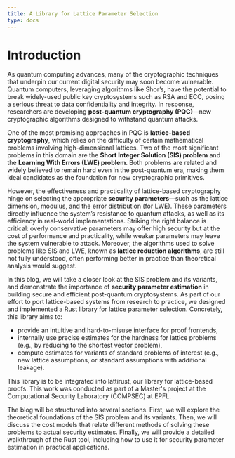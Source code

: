 ```yaml
---
title: A Library for Lattice Parameter Selection
type: docs
---
```

# Introduction


As quantum computing advances, many of the cryptographic techniques that underpin our current digital security may soon become vulnerable. Quantum computers, leveraging algorithms like Shor’s, have the potential to break widely-used public key cryptosystems such as RSA and ECC, posing a serious threat to data confidentiality and integrity. In response, researchers are developing **post-quantum cryptography (PQC)**—new cryptographic algorithms designed to withstand quantum attacks.

One of the most promising approaches in PQC is **lattice-based cryptography**, which relies on the difficulty of certain mathematical problems involving high-dimensional lattices. Two of the most significant problems in this domain are the **Short Integer Solution (SIS) problem** and the **Learning With Errors (LWE) problem**. Both problems are related and widely believed to remain hard even in the post-quantum era, making them ideal candidates as the foundation for new cryptographic primitives.

However, the effectiveness and practicality of lattice-based cryptography hinge on selecting the appropriate **security parameters**—such as the lattice dimension, modulus, and the error distribution (for LWE). These parameters directly influence the system’s resistance to quantum attacks, as well as its efficiency in real-world implementations. Striking the right balance is critical: overly conservative parameters may offer high security but at the cost of performance and practicality, while weaker parameters may leave the system vulnerable to attack. Moreover, the algorithms used to solve problems like SIS and LWE, known as **lattice reduction algorithms**, are still not fully understood, often performing better in practice than theoretical analysis would suggest.

In this blog, we will take a closer look at the SIS problem and its variants, and demonstrate the importance of **security parameter estimation** in building secure and efficient post-quantum cryptosystems. As part of our effort to port lattice-based systems from research to practice, we designed and implemented a Rust library for lattice parameter selection. Concretely, this library aims to: 

 - provide an intuitive and hard-to-misuse interface for proof frontends, 
 - internally use precise estimates for the hardness for lattice problems (e.g., by reducing to the shortest vector problem),
 - compute estimates for variants of standard problems of interest (e.g., new lattice assumptions, or standard assumptions with additional leakage). 
    
This library is to be integrated into lattirust, our library for lattice-based proofs.  This work was conducted as part of a Master's project at the Computational Security Laboratory (COMPSEC) at EPFL.

The blog will be structured into several sections. First, we will explore the theoretical foundations of the SIS problem and its variants. Then, we will discuss the cost models that relate different methods of solving these problems to actual security estimates. Finally, we will provide a detailed walkthrough of the Rust tool, including how to use it for security parameter estimation in practical applications.

